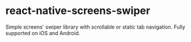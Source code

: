 # react-native-screens-swiper
Simple screens' swiper library with scrollable or static tab navigation. Fully supported on iOS and Android.
